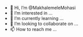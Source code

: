 - 👋 Hi, I’m @MakhalemeleMohasi
- 👀 I’m interested in ...
- 🌱 I’m currently learning ...
- 💞️ I’m looking to collaborate on ...
- 📫 How to reach me ...

<!---
MakhalemeleMohasi/MakhalemeleMohasi is a ✨ special ✨ repository because its `README.md` (this file) appears on your GitHub profile.
You can click the Preview link to take a look at your changes.
--->
